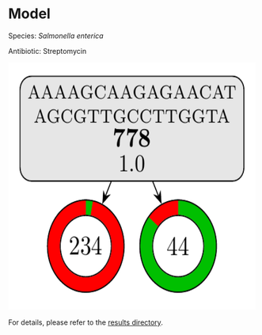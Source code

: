 
# Model

Species: *Salmonella enterica*

Antibiotic: Streptomycin

<a href="./model.pdf"><img src="./model.png" width=500 height=500 /></a>

For details, please refer to the [results directory](../../../../../results/cart_b/salmonella%20enterica/streptomycin/repeat_4/).

